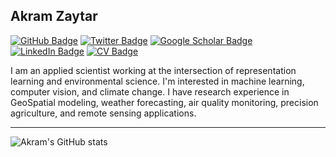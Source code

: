 ## Akram Zaytar

[![GitHub Badge](https://img.shields.io/github/followers/akramz?style=social)](https://github.com/akramz?tab=followers)
[![Twitter Badge](https://img.shields.io/twitter/follow/akram__zaytar?style=social)](https://twitter.com/akramoz)
[![Google Scholar Badge](https://img.shields.io/badge/Google-Scholar-lightgrey)](https://scholar.google.com/citations?user=m1J5OaIAAAAJ&hl=en&authuser=1)
[![LinkedIn Badge](https://img.shields.io/badge/My-LinkedIn-blue)](https://www.linkedin.com/in/akramz/)
[![CV Badge](https://img.shields.io/badge/My-CV-critical)](https://www.notion.so/Resume-c2bda93fd82f462fb3982d31a7785aee)

I am an applied scientist working at the intersection of representation learning and environmental science. I'm interested in machine learning, computer vision, and climate change. I have research experience in GeoSpatial modeling, weather forecasting, air quality monitoring, precision agriculture, and remote sensing applications. 

<!-- --- -->
<!-- ### Open-source Projects -->
<!-- - **PROJECT CATEGORY:** [PROJECT-1](https://github.com/akramz/project-1) | [PROJECT-2](https://github.com/akramz/project-2). -->
<!-- --- -->

---

![Akram's GitHub stats](https://github-readme-stats.vercel.app/api?username=akramz&hide=contribs,prs)
